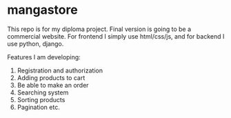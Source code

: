# mangastore

This repo is for my diploma project. Final version is going to be a commercial website.
For frontend I simply use html/css/js, and for backend I use python, django.

Features I am developing:
1. Registration and authorization 
2. Adding products to cart
3. Be able to make an order 
4. Searching system
5. Sorting products
6. Pagination
etc.
